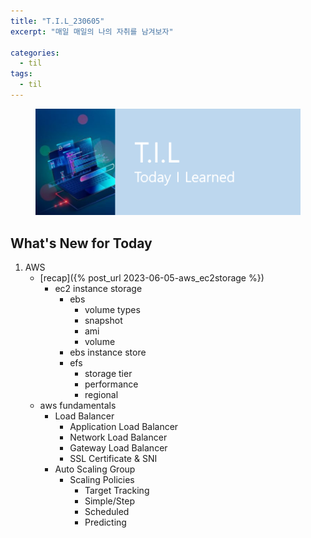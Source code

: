 ```yaml
---
title: "T.I.L_230605"
excerpt: "매일 매일의 나의 자취를 남겨보자"

categories:
  - til
tags:
  - til
---
```

<figure>
    <img src="/assets/images/til_image.png">
</figure>

## What's New for  Today   
1. AWS
    - [recap]({% post_url 2023-06-05-aws_ec2storage %})
        - ec2 instance storage
            - ebs
                 - volume types
                 - snapshot
                 - ami
                 - volume
            - ebs instance store
            - efs
                - storage tier
                - performance
                - regional
    - aws fundamentals
        - Load Balancer
            - Application Load Balancer
            - Network Load Balancer
            - Gateway Load Balancer
            - SSL Certificate & SNI
        - Auto Scaling Group
            - Scaling Policies
                - Target Tracking
                - Simple/Step
                - Scheduled
                - Predicting


  